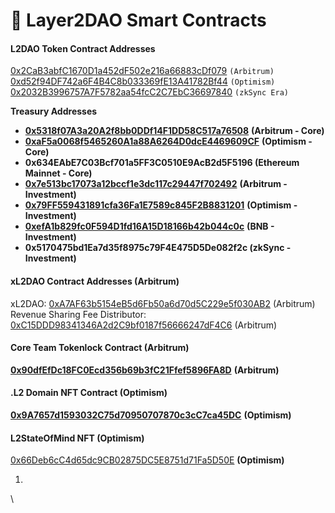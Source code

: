 # 📃 Layer2DAO Smart Contracts

#### **L2DAO Token Contract Addresses** <a href="#l2dao-contract-addresses-arbitrum-and-optimism" id="l2dao-contract-addresses-arbitrum-and-optimism"></a>

**​**[0x2CaB3abfC1670D1a452dF502e216a66883cDf079](https://arbiscan.io/address/0x2cab3abfc1670d1a452df502e216a66883cdf079) `(Arbitrum)`\
​[0xd52f94DF742a6F4B4C8b033369fE13A41782Bf44](https://optimistic.etherscan.io/address/0xd52f94DF742a6F4B4C8b033369fE13A41782Bf44) `(Optimism)`​\
[0x2032B3996757A7F5782aa54fcC2C7EbC36697840](https://explorer.zksync.io/address/0x2032B3996757A7F5782aa54fcC2C7EbC36697840#contract) `(zkSync Era)`

**Treasury Addresses**&#x20;

* **​**[**0x5318f07A3a20A2f8bb0DDf14F1DD58C517a76508**](https://arbiscan.io/address/0x5318f07A3a20A2f8bb0DDf14F1DD58C517a76508) **(Arbitrum - Core)**
* **​**[**0xaF5a0068f5465260A1a88A6264D0dcE4469609CF**](https://optimistic.etherscan.io/address/0xaF5a0068f5465260A1a88A6264D0dcE4469609CF) **(Optimism - Core)**
* **0x634EAbE7C03Bcf701a5FF3C0510E9AcB2d5F5196 (Ethereum Mainnet - Core)**
* **​**[**0x7e513bc17073a12bccf1e3dc117c29447f702492**](https://arbiscan.io/address/0x7E513Bc17073A12BcCf1E3dc117C29447F702492) **(Arbitrum - Investment)**
* **​**[**0x79FF559431891cfa36Fa1E7589c845F2B8831201**](https://optimistic.etherscan.io/address/0x79ff559431891cfa36fa1e7589c845f2b8831201) **(Optimism - Investment)**
* [**0xefA1b829fc0F594D1fd16A15D18166b42b044c0c**](https://bscscan.com/address/0xefA1b829fc0F594D1fd16A15D18166b42b044c0c) **(BNB - Investment)**
* **0x5170475bd1Ea7d35f8975c79F4E475D5De082f2c (zkSync - Investment)**

#### **xL2DAO Contract Addresses (Arbitrum)** <a href="#xl2dao-contract-addresses-arbitrum" id="xl2dao-contract-addresses-arbitrum"></a>

xL2DAO: [0xA7AF63b5154eB5d6Fb50a6d70d5C229e5f030AB2](https://arbiscan.io/token/0xa7af63b5154eb5d6fb50a6d70d5c229e5f030ab2) (Arbitrum)\
Revenue Sharing Fee Distributor: [0xC15DDD98341346A2d2C9bf0187f56666247dF4C6](https://arbiscan.io/address/0xc15ddd98341346a2d2c9bf0187f56666247df4c6#code) (Arbitrum)

#### Core Team Tokenlock Contract (Arbitrum) <a href="#core-team-tokenlock-contract-arbitrum" id="core-team-tokenlock-contract-arbitrum"></a>

**​**[**0x90dfEfDc18FC0Ecd356b69b3fC21Ffef5896FA8D**](https://arbiscan.io/address/0x90dfefdc18fc0ecd356b69b3fc21ffef5896fa8d) **(Arbitrum)**

#### .L2 Domain NFT Contract (Optimism) <a href="#l2-domain-nft-contract-optimism" id="l2-domain-nft-contract-optimism"></a>

​[**0x9A7657d1593032C75d70950707870c3cC7ca45DC**](https://optimistic.etherscan.io/address/0x9a7657d1593032c75d70950707870c3cc7ca45dc) **(Optimism)**

#### L2StateOfMind NFT (Optimism) <a href="#l2stateofmind-nft-optimism" id="l2stateofmind-nft-optimism"></a>

​[0x66Deb6cC4d65dc9CB02875DC5E8751d71Fa5D50E](https://optimistic.etherscan.io/address/0x66Deb6cC4d65dc9CB02875DC5E8751d71Fa5D50E) **(Optimism)**

1.

\
